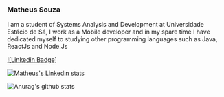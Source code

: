 ### Matheus Souza 

<!--
**MatheusSouzaPereira/MatheusSouzaPereira** is a ✨ _special_ ✨ repository because its `README.md` (this file) appears on your GitHub profile.

Here are some ideas to get you started:

- 🔭 I’m currently working on ...
- 🌱 I’m currently learning ...
- 👯 I’m looking to collaborate on ...
- 🤔 I’m looking for help with ...
- 💬 Ask me about ...
- 📫 How to reach me: ...
- 😄 Pronouns: ...
- ⚡ Fun fact: ...
-->

I am a student of Systems Analysis and Development at Universidade Estácio de Sá, I work as a Mobile developer and in my spare time I have dedicated myself to studying other programming languages ​​such as Java, ReactJs and Node.Js



[![Linkedin Badge]](https://img.shields.io/badge/-LinkedIn-blue?style=flat-square&logo=Linkedin&logoColor=white)



[![Matheus's Linkedin stats](https://qrcode-three.vercel.app/api?url=https:/www.linkedin.com/in/matheus-souza-pereira-da-silva/)](https://www.linkedin.com/in/matheus-souza-pereira-da-silva/)
 






![Anurag's github stats](https://github-readme-stats.vercel.app/api?username=Matheus&show_icons=true&theme=radical)




